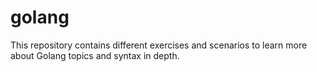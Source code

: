# golang
This repository contains different exercises and scenarios to learn more about Golang topics and syntax in depth.
